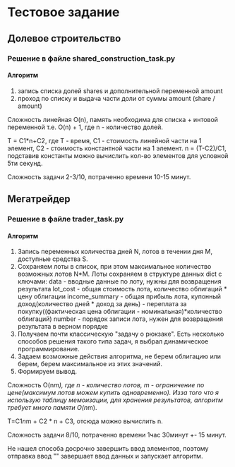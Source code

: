 # Тестовое задание

##  Долевое строительство

### Решение в файле shared_construction_task.py

#### Алгоритм 
1. запись списка долей shares и дополнительной переменной amount
2. проход по списку и выдача части доли от суммы amount (share / amount)

Сложность линейная O(n), память необходима для списка + интовой переменной т.е. O(n) + 1, где n - количество долей.

T = C1*n+C2, где T - время, C1 - стоимость линейной части на 1 элемент, C2 - стоимость константной части на 1 элемент.
n = (T-C2)/C1, подставив константы можно вычислить кол-во элементов для условной 5ти секунд.

Сложность задачи 2-3/10, потраченно времени 10-15 минут.

##  Мегатрейдер

### Решение в файле trader_task.py

#### Алгоритм 
1. Запись переменных количества дней N, лотов в течении дня M, доступные средства S.
2. Сохраняем лоты в список, при этом максимальное количество возможных лотов N*M. 
Лоты сохраняем в структуре данных dict с ключами: 
data - вводные данные по лоту, нужны для возвращения результата 
lot_cost - общая стоимость лота, количество облигаций * цену облигации
income_summary - общая прибыль лота, купонный доход(количество дней * доход за день) - переплата за покупку((фактическая цена облигации - номинальная)*количество облигаций)
number - порядок записи лота, нужен для возвращения результата в верном порядке
3. Получаем почти классическую "задачу о рюкзаке". Есть несколько способов решения такого типа задач, я выбрал динамическое программирование.
4. Задаем возможные действия алгоритма, не берем облигацию или берем, берем максимальное из этих значений.
5. Формируем вывод.

Сложность O(n*m), где n - количество лотов, m - ограничение по цене(максимум лотов можем купить одновременно). Изза того что я использую таблицу мемоизации, для хранения результатов, 
алгоритм требует много памяти O(n*m). 

T=C1*n*m + C2 * n + C3, отсюда можно вычислить n.

Сложность задачи 8/10, потраченно времени 1час 30минут +- 15 минут.

Не нашел способа досрочно завершить ввод элементов, поэтому отправка ввод "" завершает ввод данных и запускает алгоритм.